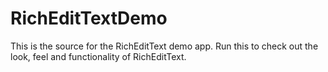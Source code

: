 RichEditTextDemo
================

This is the source for the RichEditText demo app. Run this to check out the look, feel and functionality of RichEditText.
